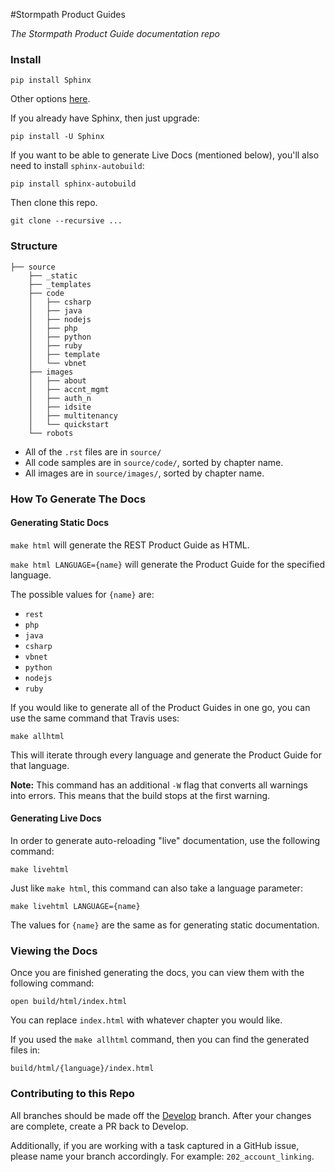 #Stormpath Product Guides

*The Stormpath Product Guide documentation repo*

### Install

`pip install Sphinx`

Other options [here](http://www.sphinx-doc.org/en/stable/install.html).

If you already have Sphinx, then just upgrade:

`pip install -U Sphinx`

If you want to be able to generate Live Docs (mentioned below), you'll also need to install `sphinx-autobuild`:

`pip install sphinx-autobuild`

Then clone this repo.

`git clone --recursive ...`

### Structure

```
├── source
    ├── _static
    ├── _templates
    ├── code
    │   ├── csharp
    │   ├── java
    │   ├── nodejs
    │   ├── php
    │   ├── python
    │   ├── ruby
    │   ├── template
    │   └── vbnet
    ├── images
    │   ├── about
    │   ├── accnt_mgmt
    │   ├── auth_n
    │   ├── idsite
    │   ├── multitenancy
    │   └── quickstart
    └── robots
```

- All of the `.rst` files are in `source/`
- All code samples are in `source/code/`, sorted by chapter name.
- All images are in `source/images/`, sorted by chapter name.

### How To Generate The Docs

#### Generating Static Docs

`make html` will generate the REST Product Guide as HTML.

`make html LANGUAGE={name}` will generate the Product Guide for the specified language.

The possible values for `{name}` are:

- `rest`
- `php`
- `java`
- `csharp`
- `vbnet`
- `python`
- `nodejs`
- `ruby`

If you would like to generate all of the Product Guides in one go, you can use the same command that Travis uses:

`make allhtml`

This will iterate through every language and generate the Product Guide for that language.

**Note:** This command has an additional `-W` flag that converts all warnings into errors. This means that the build stops at the first warning.

#### Generating Live Docs

In order to generate auto-reloading "live" documentation, use the following command:

`make livehtml`

Just like `make html`, this command can also take a language parameter:

`make livehtml LANGUAGE={name}`

The values for `{name}` are the same as for generating static documentation.

### Viewing the Docs

Once you are finished generating the docs, you can view them with the following command:

`open build/html/index.html`

You can replace `index.html` with whatever chapter you would like.

If you used the `make allhtml` command, then you can find the generated files in:

`build/html/{language}/index.html`

### Contributing to this Repo

All branches should be made off the [Develop](https://github.com/stormpath/stormpath-documentation/tree/develop) branch. After your changes are complete, create a PR back to Develop.

Additionally, if you are working with a task captured in a GitHub issue, please name your branch accordingly. For example: `202_account_linking`.
